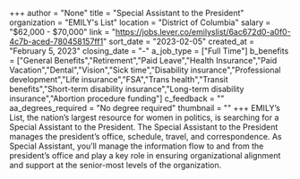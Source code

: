 +++
author = "None"
title = "Special Assistant to the President"
organization = "EMILY's List"
location = "District of Columbia"
salary = "$62,000 - $70,000"
link = "https://jobs.lever.co/emilyslist/6ac672d0-a0f0-4c7b-aced-780458157ff1"
sort_date = "2023-02-05"
created_at = "February 5, 2023"
closing_date = "-"
a_job_type = ["Full Time"]
b_benefits = ["General Benefits","Retirement","Paid Leave","Health Insurance","Paid Vacation","Dental","Vision","Sick time","Disability insurance","Professional development","Life insurance","FSA","Trans health","Transit benefits","Short-term disability insurance","Long-term disability insurance","Abortion procedure funding"]
c_feedback = ""
aa_degrees_required = "No degree required"
thumbnail = ""
+++
EMILY’s List, the nation’s largest resource for women in politics, is searching for a Special Assistant to the President. The Special Assistant to the President manages the president’s office, schedule, travel, and correspondence. As Special Assistant, you’ll manage the information flow to and from the president’s office and play a key role in ensuring organizational alignment and support at the senior-most levels of the organization.